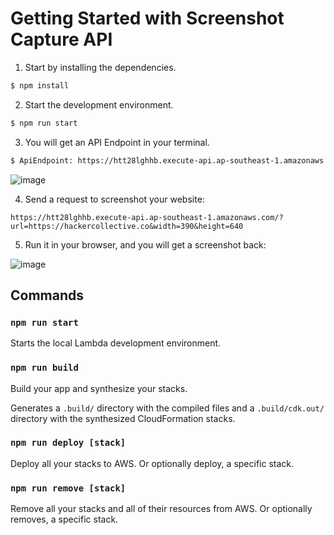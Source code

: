 # Getting Started with Screenshot Capture API

1. Start by installing the dependencies.

```bash
$ npm install
```

2. Start the development environment.

```bash
$ npm run start
```

3. You will get an API Endpoint in your terminal.

```bash
$ ApiEndpoint: https://htt28lghhb.execute-api.ap-southeast-1.amazonaws.com
```

![image](https://user-images.githubusercontent.com/63979210/157759167-ab3536a8-816d-46b8-ada8-866a5004ad3a.png)


4. Send a request to screenshot your website:

```
https://htt28lghhb.execute-api.ap-southeast-1.amazonaws.com/?url=https://hackercollective.co&width=390&height=640
```

5. Run it in your browser, and you will get a screenshot back:

![image](https://user-images.githubusercontent.com/63979210/157759267-8cd4aa21-cf79-4f3e-bd13-96304d5fe8b9.png)


## Commands

### `npm run start`

Starts the local Lambda development environment.

### `npm run build`

Build your app and synthesize your stacks.

Generates a `.build/` directory with the compiled files and a `.build/cdk.out/`
directory with the synthesized CloudFormation stacks.

### `npm run deploy [stack]`

Deploy all your stacks to AWS. Or optionally deploy, a specific stack.

### `npm run remove [stack]`

Remove all your stacks and all of their resources from AWS. Or optionally
removes, a specific stack.
